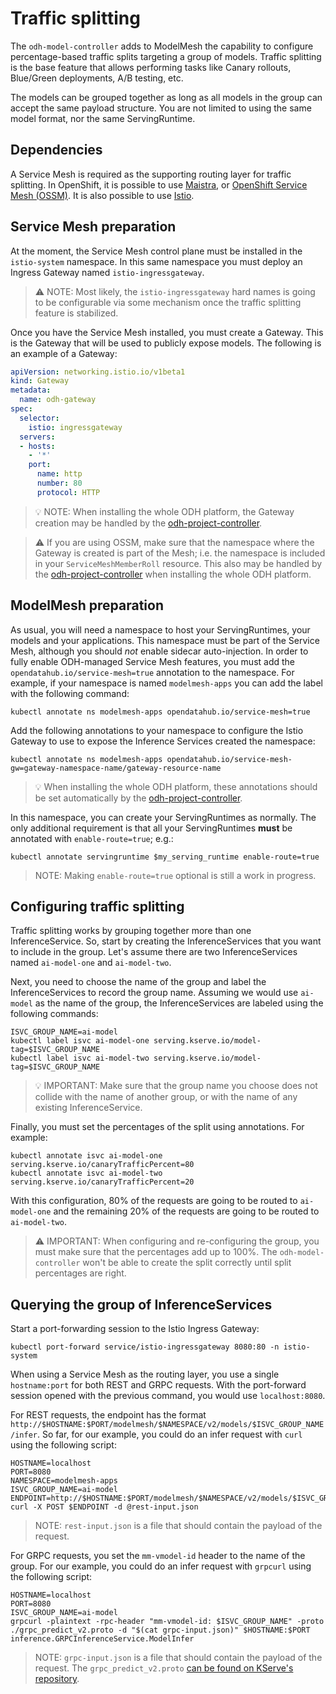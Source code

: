 # Traffic splitting

The `odh-model-controller` adds to ModelMesh the capability to configure
percentage-based traffic splits targeting a group of models. Traffic 
splitting is the base feature that allows performing tasks like Canary 
rollouts, Blue/Green deployments, A/B testing, etc.

The models can be grouped together as long as all models in the group can 
accept the same payload structure. You are not limited to using the same 
model format, nor the same ServingRuntime.

## Dependencies

A Service Mesh is required as the supporting routing layer for traffic 
splitting. In OpenShift, it is possible to use [Maistra](https://maistra.io/),
or [OpenShift Service Mesh (OSSM)](https://docs.openshift.com/container-platform/4.12/service_mesh/v2x/ossm-about.html).
It is also possible to use [Istio](https://istio.io).

## Service Mesh preparation

At the moment, the Service Mesh control plane must be installed in the 
`istio-system` namespace. In this same namespace you must deploy an Ingress 
Gateway named `istio-ingressgateway`.

> :warning: NOTE: Most likely, the `istio-ingressgateway` hard names is going 
> to be configurable via some mechanism once the traffic splitting feature is
> stabilized.

Once you have the Service Mesh installed, you must create a Gateway. This is 
the Gateway that will be used to publicly expose models. The following is an 
example of a Gateway:

```yaml
apiVersion: networking.istio.io/v1beta1
kind: Gateway
metadata:
  name: odh-gateway
spec:
  selector:
    istio: ingressgateway
  servers:
  - hosts:
    - '*'
    port:
      name: http
      number: 80
      protocol: HTTP
```

> :bulb: NOTE: When installing the whole ODH platform, the Gateway creation 
> may be handled by the
> [odh-project-controller](https://github.com/maistra/odh-project-controller).

> :warning: If you are using OSSM, make sure that the namespace where the 
> Gateway is created is part of the Mesh; i.e. the namespace is included in 
> your `ServiceMeshMemberRoll` resource. This also may be handled by the 
> [odh-project-controller](https://github.com/maistra/odh-project-controller)
> when installing the whole ODH platform.

## ModelMesh preparation

As usual, you will need a namespace to host your ServingRuntimes, your
models and your applications. This namespace must be part of the Service
Mesh, although you should _not_ enable sidecar auto-injection.
In order to fully enable ODH-managed Service Mesh features,
you must add the `opendatahub.io/service-mesh=true` annotation to the namespace.
For example, if your namespace is named `modelmesh-apps` you can add the
label with the following command:

```shell
kubectl annotate ns modelmesh-apps opendatahub.io/service-mesh=true
```

Add the following annotations to your namespace to configure the Istio 
Gateway to use to expose the Inference Services created the namespace:

```shell
kubectl annotate ns modelmesh-apps opendatahub.io/service-mesh-gw=gateway-namespace-name/gateway-resource-name
```

> :bulb: When installing the whole ODH platform, these annotations should be 
> set automatically by the [odh-project-controller](https://github.com/maistra/odh-project-controller).

In this namespace, you can create your ServingRuntimes as normally. The only 
additional requirement is that all your ServingRuntimes **must** be 
annotated with `enable-route=true`; e.g.:

```shell
kubectl annotate servingruntime $my_serving_runtime enable-route=true
```

> NOTE: Making `enable-route=true` optional is still a work in progress.

## Configuring traffic splitting

Traffic splitting works by grouping together more than one InferenceService. 
So, start by creating the InferenceServices that you want to include in the 
group. Let's assume there are two InferenceServices named `ai-model-one` and 
`ai-model-two`.

Next, you need to choose the name of the group and label the 
InferenceServices to record the group name. Assuming we would use `ai-model` 
as the name of the group, the InferenceServices are labeled using the 
following commands:

```shell
ISVC_GROUP_NAME=ai-model
kubectl label isvc ai-model-one serving.kserve.io/model-tag=$ISVC_GROUP_NAME
kubectl label isvc ai-model-two serving.kserve.io/model-tag=$ISVC_GROUP_NAME
```

> :bulb: IMPORTANT: Make sure that the group name you choose does not 
> collide with the name of another group, or with the name of any existing 
> InferenceService.

Finally, you must set the percentages of the split using annotations. For 
example:

```shell
kubectl annotate isvc ai-model-one serving.kserve.io/canaryTrafficPercent=80
kubectl annotate isvc ai-model-two serving.kserve.io/canaryTrafficPercent=20
```

With this configuration, 80% of the requests are going to be routed to 
`ai-model-one` and the remaining 20% of the requests are going to be routed 
to `ai-model-two`.

> :warning: IMPORTANT: When configuring and re-configuring the group, you 
> must make sure that the percentages add up to 100%. The 
> `odh-model-controller` won't be able to create the split correctly until 
> split percentages are right.

## Querying the group of InferenceServices

Start a port-forwarding session to the Istio Ingress Gateway:

```shell
kubectl port-forward service/istio-ingressgateway 8080:80 -n istio-system
```

When using a Service Mesh as the routing layer, you use a single
`hostname:port` for both REST and GRPC requests. With the port-forward 
session opened with the previous command, you would use `localhost:8080`.

For REST requests, the endpoint has the format 
`http://$HOSTNAME:$PORT/modelmesh/$NAMESPACE/v2/models/$ISVC_GROUP_NAME/infer`.
So far, for our example, you could do an infer request with `curl` using the 
following script:

```shell
HOSTNAME=localhost
PORT=8080
NAMESPACE=modelmesh-apps
ISVC_GROUP_NAME=ai-model
ENDPOINT=http://$HOSTNAME:$PORT/modelmesh/$NAMESPACE/v2/models/$ISVC_GROUP_NAME/infer
curl -X POST $ENDPOINT -d @rest-input.json
```

> NOTE: `rest-input.json` is a file that should contain the payload of the 
> request.

For GRPC requests, you set the `mm-vmodel-id` header to the name of the 
group. For our example, you could do an infer request with `grpcurl` using the
following script:

```shell
HOSTNAME=localhost
PORT=8080
ISVC_GROUP_NAME=ai-model
grpcurl -plaintext -rpc-header "mm-vmodel-id: $ISVC_GROUP_NAME" -proto ./grpc_predict_v2.proto -d "$(cat grpc-input.json)" $HOSTNAME:$PORT inference.GRPCInferenceService.ModelInfer
```

> NOTE: `grpc-input.json` is a file that should contain the payload of the 
> request. The `grpc_predict_v2.proto` [can be found on KServe's repository](https://github.com/kserve/kserve/blob/master/docs/predict-api/v2/grpc_predict_v2.proto).

